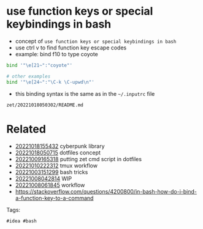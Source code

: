 # use function keys or special keybindings in bash

- concept of `use function keys or special keybindings in bash`
- use ctrl v to find function key escape codes
- example: bind f10 to type coyote
```bash
bind '"\e[21~":"coyote"'

# other examples
bind '"\e[24~":"\C-k \C-upwd\n"'
```
- this binding syntax is the same as in the `~/.inputrc` file

` zet/20221018050302/README.md `

# Related

- [20221018155432](/zet/20221018155432/README.md) cyberpunk library
- [20221018050715](/zet/20221018050715/README.md) dotfiles concept
- [20221009165318](/zet/20221009165318/README.md) putting zet cmd script in dotfiles
- [20221010222312](/zet/20221010222312/README.md) tmux workflow
- [20221003151299](/zet/20221003151299/README.md) bash tricks
- [20221008042814](/zet/20221008042814/README.md) WIP
- [20221008061845](/zet/20221008061845/README.md) workflow
- https://stackoverflow.com/questions/4200800/in-bash-how-do-i-bind-a-function-key-to-a-command

Tags:

    #idea #bash
